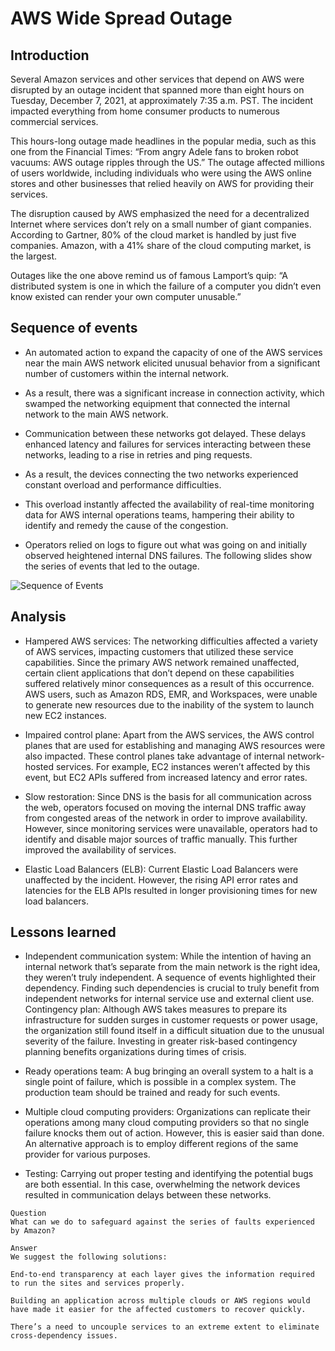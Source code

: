 # AWS Wide Spread Outage
## Introduction
Several Amazon services and other services that depend on AWS were disrupted by an outage incident that spanned more than eight hours on Tuesday, December 7, 2021, at approximately 7:35 a.m. PST. The incident impacted everything from home consumer products to numerous commercial services.

This hours-long outage made headlines in the popular media, such as this one from the Financial Times: “From angry Adele fans to broken robot vacuums: AWS outage ripples through the US.” The outage affected millions of users worldwide, including individuals who were using the AWS online stores and other businesses that relied heavily on AWS for providing their services.

The disruption caused by AWS emphasized the need for a decentralized Internet where services don’t rely on a small number of giant companies. According to Gartner, 80% of the cloud market is handled by just five companies. Amazon, with a 41% share of the cloud computing market, is the largest.

Outages like the one above remind us of famous Lamport’s quip: “A distributed system is one in which the failure of a computer you didn’t even know existed can render your own computer unusable.”

## Sequence of events
- An automated action to expand the capacity of one of the AWS services near the main AWS network elicited unusual behavior from a significant number of customers within the internal network.

- As a result, there was a significant increase in connection activity, which swamped the networking equipment that connected the internal network to the main AWS network.

- Communication between these networks got delayed. These delays enhanced latency and failures for services interacting between these networks, leading to a rise in retries and ping requests.

- As a result, the devices connecting the two networks experienced constant overload and performance difficulties.

- This overload instantly affected the availability of real-time monitoring data for AWS internal operations teams, hampering their ability to identify and remedy the cause of the congestion.

- Operators relied on logs to figure out what was going on and initially observed heightened internal DNS failures.
The following slides show the series of events that led to the outage.

![Sequence of Events](./arch)

## Analysis
- Hampered AWS services: The networking difficulties affected a variety of AWS services, impacting customers that utilized these service capabilities. Since the primary AWS network remained unaffected, certain client applications that don’t depend on these capabilities suffered relatively minor consequences as a result of this occurrence. AWS users, such as Amazon RDS, EMR, and Workspaces, were unable to generate new resources due to the inability of the system to launch new EC2 instances.

- Impaired control plane: Apart from the AWS services, the AWS control planes that are used for establishing and managing AWS resources were also impacted. These control planes take advantage of internal network-hosted services. For example, EC2 instances weren’t affected by this event, but EC2 APIs suffered from increased latency and error rates.

- Slow restoration: Since DNS is the basis for all communication across the web, operators focused on moving the internal DNS traffic away from congested areas of the network in order to improve availability. However, since monitoring services were unavailable, operators had to identify and disable major sources of traffic manually. This further improved the availability of services.

- Elastic Load Balancers (ELB): Current Elastic Load Balancers were unaffected by the incident. However, the rising API error rates and latencies for the ELB APIs resulted in longer provisioning times for new load balancers.

## Lessons learned
- Independent communication system: While the intention of having an internal network that’s separate from the main network is the right idea, they weren’t truly independent. A sequence of events highlighted their dependency. Finding such dependencies is crucial to truly benefit from independent networks for internal service use and external client use.
Contingency plan: Although AWS takes measures to prepare its infrastructure for sudden surges in customer requests or power usage, the organization still found itself in a difficult situation due to the unusual severity of the failure. Investing in greater risk-based contingency planning benefits organizations during times of crisis.

- Ready operations team: A bug bringing an overall system to a halt is a single point of failure, which is possible in a complex system. The production team should be trained and ready for such events.

- Multiple cloud computing providers: Organizations can replicate their operations among many cloud computing providers so that no single failure knocks them out of action. However, this is easier said than done. An alternative approach is to employ different regions of the same provider for various purposes.

- Testing: Carrying out proper testing and identifying the potential bugs are both essential. In this case, overwhelming the network devices resulted in communication delays between these networks.
```
Question
What can we do to safeguard against the series of faults experienced by Amazon?

Answer
We suggest the following solutions:

End-to-end transparency at each layer gives the information required to run the sites and services properly.

Building an application across multiple clouds or AWS regions would have made it easier for the affected customers to recover quickly.

There’s a need to uncouple services to an extreme extent to eliminate cross-dependency issues.
```
